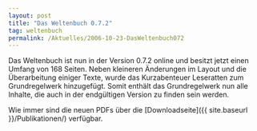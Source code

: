 ```yaml
---
layout: post
title: "Das Weltenbuch 0.7.2"
tag: weltenbuch
permalink: /Aktuelles/2006-10-23-DasWeltenbuch072
---
```


Das Weltenbuch ist nun in der Version 0.7.2 online und besitzt jetzt einen Umfang von 168 Seiten. Neben kleineren Änderungen im Layout und die Überarbeitung einiger Texte, wurde das Kurzabenteuer Leseratten zum Grundregelwerk hinzugefügt. Somit enthält das Grundregelwerk nun alle Inhalte, die auch in der endgültigen Version zu finden sein werden.

Wie immer sind die neuen PDFs über die [Downloadseite]({{ site.baseurl }}/Publikationen/) verfügbar.


